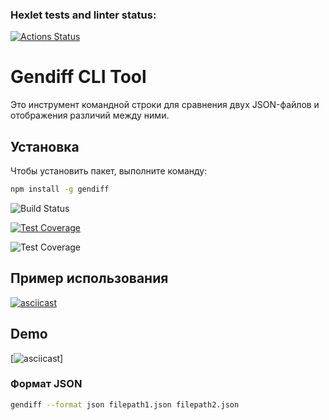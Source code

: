 ### Hexlet tests and linter status:
[![Actions Status](https://github.com/Egorpuzik/frontend-project-46/actions/workflows/hexlet-check.yml/badge.svg)](https://github.com/Egorpuzik/frontend-project-46/actions)
# Gendiff CLI Tool

Это инструмент командной строки для сравнения двух JSON-файлов и отображения различий между ними.

## Установка

Чтобы установить пакет, выполните команду:

```bash
npm install -g gendiff
```
![Build Status](https://github.com/<username>/<repo>/actions/workflows/<workflow_file>.yml/badge.svg)

[![Test Coverage](https://api.codeclimate.com/v1/badges/<badge_id>/test_coverage)](https://codeclimate.com/github/<username>/<repo>/test_coverage)

![Test Coverage](https://api.codeclimate.com/v1/badges/<badge_id>/test_coverage)

## Пример использования

[![asciicast](https://asciinema.org/a/1234567890.svg)](https://asciinema.org/a/1234567890)

## Demo

[![asciicast](https://asciinema.org/a/7lTYbRS0QJI2To6f8dGv88uEa)]

### Формат JSON

```bash
gendiff --format json filepath1.json filepath2.json
